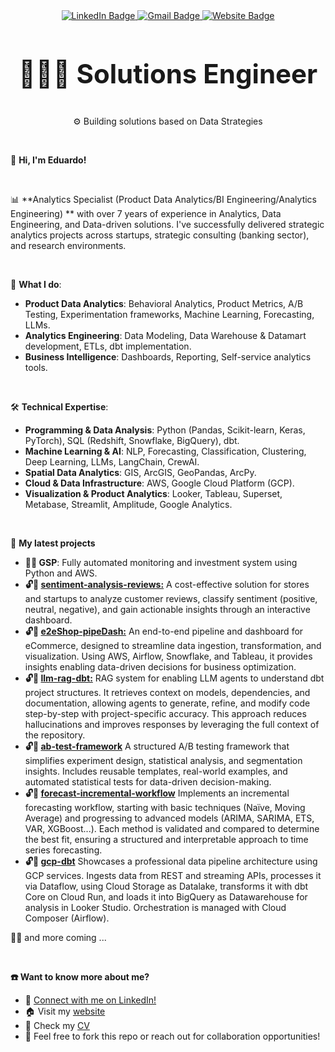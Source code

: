 <div id="header" align="center">
  <div id="badges">
    <a href="https://www.linkedin.com/in/eduardoalmazang/?locale=en_US">
      <img src="https://img.shields.io/badge/LinkedIn-blue?style=for-the-badge&logo=linkedin&logoColor=white" alt="LinkedIn Badge"/>
    </a>
    <a href="mailto:eduardoalmazang@gmail.com">
      <img src="https://img.shields.io/badge/Gmail-D14836?style=for-the-badge&logo=gmail&logoColor=white" alt="Gmail Badge"/>
    </a>
    <a href="https://eduardoalmazang.com/">
      <img src="https://img.shields.io/badge/Website-181717?style=for-the-badge&logo=google-chrome&logoColor=white" alt="Website Badge"/>
    </a>
  </div>

  <br>
  <p style="font-size: 3em;"><strong>👨🏼‍💻 Solutions Engineer </strong></p>
  <p>⚙ Building solutions based on Data Strategies</p>

  <br>
</div>

👋 **Hi, I'm Eduardo!**

<br>


📊 **Analytics Specialist (Product Data Analytics/BI Engineering/Analytics Engineering) ** with over 7 years of experience in Analytics, Data Engineering, and Data-driven solutions. I've successfully delivered strategic analytics projects across startups, strategic consulting (banking sector), and research environments.

<br>  

🚀 **What I do**:
- **Product Data Analytics**: Behavioral Analytics, Product Metrics, A/B Testing, Experimentation frameworks, Machine Learning, Forecasting, LLMs.
- **Analytics Engineering**: Data Modeling, Data Warehouse & Datamart development, ETLs, dbt implementation.
- **Business Intelligence**: Dashboards, Reporting, Self-service analytics tools.

<br>   

🛠️ **Technical Expertise**:
- **Programming & Data Analysis**: Python (Pandas, Scikit-learn, Keras, PyTorch), SQL (Redshift, Snowflake, BigQuery), dbt.
- **Machine Learning & AI**: NLP, Forecasting, Classification, Clustering, Deep Learning, LLMs, LangChain, CrewAI.
- **Spatial Data Analytics**: GIS, ArcGIS, GeoPandas, ArcPy.
- **Cloud & Data Infrastructure**: AWS, Google Cloud Platform (GCP).
- **Visualization & Product Analytics**: Looker, Tableau, Superset, Metabase, Streamlit, Amplitude, Google Analytics.

<br>   

🧪 **My latest projects**
- **🔐🏁 GSP**: Fully automated monitoring and investment system using Python and AWS.
- **🔓🏁 [sentiment-analysis-reviews:](https://github.com/EAlmazanG/sentiment-analysis-reviews)** A cost-effective solution for stores and startups to analyze customer reviews, classify sentiment (positive, neutral, negative), and gain actionable insights through an interactive dashboard.
- **🔓🏁 [e2eShop-pipeDash:](https://github.com/EAlmazanG/e2eShop-pipeDash)** An end-to-end pipeline and dashboard for eCommerce, designed to streamline data ingestion, transformation, and visualization. Using AWS, Airflow, Snowflake, and Tableau, it provides insights enabling data-driven decisions for business optimization.
- **🔓🏁 [llm-rag-dbt:](https://github.com/EAlmazanG/llm-rag-dbt)** RAG system for enabling LLM agents to understand dbt project structures. It retrieves context on models, dependencies, and documentation, allowing agents to generate, refine, and modify code step-by-step with project-specific accuracy. This approach reduces hallucinations and improves responses by leveraging the full context of the repository.
- **🔓🏁 [ab-test-framework](https://github.com/EAlmazanG/ab-test-framework)** A structured A/B testing framework that simplifies experiment design, statistical analysis, and segmentation insights. Includes reusable templates, real-world examples, and automated statistical tests for data-driven decision-making.
- **🔓🏁 [forecast-incremental-workflow](https://github.com/EAlmazanG/forecast-incremental-workflow)** Implements an incremental forecasting workflow, starting with basic techniques (Naïve, Moving Average) and progressing to advanced models (ARIMA, SARIMA, ETS, VAR, XGBoost...). Each method is validated and compared to determine the best fit, ensuring a structured and interpretable approach to time series forecasting.
- **🔓🏁 [gcp-dbt](https://github.com/EAlmazanG/gcp-dbt)**  Showcases a professional data pipeline architecture using GCP services. Ingests data from REST and streaming APIs, processes it via Dataflow, using Cloud Storage as Datalake, transforms it with dbt Core on Cloud Run, and loads it into BigQuery as Datawarehouse for analysis in Looker Studio. Orchestration is managed with Cloud Composer (Airflow).
 

✍🏼 and more coming ...

<br>  

**☎️ Want to know more about me?**
- 🔗 [Connect with me on LinkedIn!](https://www.linkedin.com/in/eduardoalmazang/?locale=en_US)
- 🏠 Visit my [website](https://eduardoalmazang.com/)
- 📄 Check my [CV](https://drive.google.com/file/d/1wAkfcbb8Mo7r0ajLkj5PDg3yMKFSM4YG/view)
- 📨 Feel free to fork this repo or reach out for collaboration opportunities!
